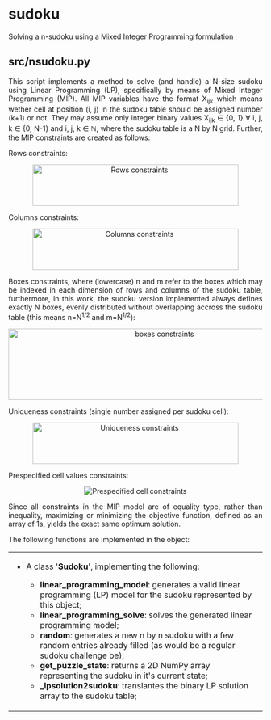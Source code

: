 # sudoku
Solving a n-sudoku using a Mixed Integer Programming formulation


<h2>src/nsudoku.py</h2>
<p align="justify">
This script implements a method to solve (and handle) a N-size sudoku using
Linear Programming (LP), specifically by means of Mixed Integer Programming
(MIP). All MIP variables have the format X<sub>ijk</sub> which means wether cell at position (i, j) in the sudoku table
should be assigned number (k+1) or not. They may assume only integer binary values 
X<sub>ijk</sub> &#8712; {0, 1} &#8704; i, j, k &#8712; {0, N-1} and i, j, k &#8712; &#8469;, where the sudoku
table is a N by N grid. Further, the MIP constraints are created as follows:
</p>

Rows constraints:

<p align="center">
	<img src="documentation/resources/sudoku_row_constraint.png" alt="Rows constraints" width="408" height="82">
</p>

Columns constraints:

<p align="center">
	<img src="documentation/resources/sudoku_col_constraint.png" alt="Columns constraints" width="408" height="82">
</p>

<p align="justify">
Boxes constraints, where (lowercase) n and m refer to the boxes which may be indexed in each dimension of rows and columns of the sudoku table, furthermore, in this work, the sudoku version implemented always defines exactly N boxes, evenly distributed without overlapping accross the sudoku table (this means n=N<sup>1/2</sup> and m=N<sup>1/2</sup>):
</p>

<p align="center">
	<img src="documentation/resources/sudoku_block_constraint.png" alt="boxes constraints" width="603" height="141">
</p>
Uniqueness constraints (single number assigned per sudoku cell):

<p align="center">
	<img src="documentation/resources/sudoku_uniqueness_constraint.png" alt="Uniqueness constraints" width="408" height="82">
</p>

Prespecified cell values constraints:

<p align="center">
	<img src="documentation/resources/sudoku_nonempty_cells.png" alt="Prespecified cell constraints">
</p>

<p align="justify">
Since all constraints in the MIP model are of equality type, rather than inequality, maximizing
or minimizing the objective function, defined as an array of 1s, yields the exact same optimum solution.
</p>

The following functions are implemented in the object:
<table><tr><td><ul>
	<li>A class '<b>Sudoku</b>', implementing the following:</li>
	<ul>
		<li><b>linear_programming_model</b>: generates a valid linear programming (LP)
			model for the sudoku represented by this object;</li>
		<li><b>linear_programming_solve</b>: solves the generated linear programming model;</li>
		<li><b>random</b>: generates a new n by n sudoku with a few random entries
			already filled (as would be a regular sudoku challenge be);</li>
		<li><b>get_puzzle_state</b>: returns a 2D NumPy array representing the sudoku in
			it's current state;</li>
		<li><b>_lpsolution2sudoku</b>: translantes the binary LP solution array to the
			sudoku table;</li>
	</ul>
</ul></td></tr></table>

